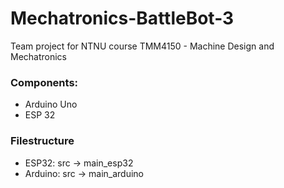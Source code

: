 # Mechatronics-BattleBot-3
Team project for NTNU course TMM4150 - Machine Design and Mechatronics

### Components:
+ Arduino Uno
+ ESP 32

### Filestructure
+ ESP32: src -> main_esp32 
+ Arduino: src -> main_arduino

